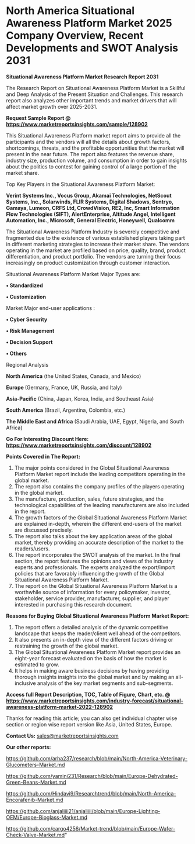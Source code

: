 # North America Situational Awareness Platform Market 2025 Company Overview, Recent Developments and SWOT Analysis 2031

<strong>Situational Awareness Platform Market Research Report 2031</strong>

The Research Report on Situational Awareness Platform Market is a Skillful and Deep Analysis of the Present Situation and Challenges. This research report also analyzes other important trends and market drivers that will affect market growth over 2025-2031.

<strong>Request Sample Report @ <a href=https://www.marketreportsinsights.com/sample/128902>https://www.marketreportsinsights.com/sample/128902</a></strong>

This Situational Awareness Platform market report aims to provide all the participants and the vendors will all the details about growth factors, shortcomings, threats, and the profitable opportunities that the market will present in the near future. The report also features the revenue share, industry size, production volume, and consumption in order to gain insights about the politics to contest for gaining control of a large portion of the market share.

Top Key Players in the Situational Awareness Platform Market:

<strong>Verint Systems Inc., Vocus Group, Akamai Technologies, NetScout Systems, Inc., Solarwinds, FLIR Systems, Digital Shadows, Sentryo, Gamaya, Lumeon, CRFS Ltd, CrowdVision, RE2, Inc, Smart Information Flow Technologies (SIFT), AlertEnterprise, Altitude Angel, Intelligent Automation, Inc., Microsoft, General Electric, Honeywell, Qualcomm</strong>

The Situational Awareness Platform Industry is severely competitive and fragmented due to the existence of various established players taking part in different marketing strategies to increase their market share. The vendors operating in the market are profiled based on price, quality, brand, product differentiation, and product portfolio. The vendors are turning their focus increasingly on product customization through customer interaction.

Situational Awareness Platform Market Major Types are:

<strong>• Standardized

• Customization</strong>

Market Major end-user applications :

<strong>• Cyber Security

• Risk Management

• Decision Support

• Others</strong>

Regional Analysis

</u><strong><b>North America</b></strong> (the United States, Canada, and Mexico)

<strong><b>Europe </b></strong>(Germany, France, UK, Russia, and Italy)

<strong><b>Asia-Pacific</b></strong> (China, Japan, Korea, India, and Southeast Asia)

<strong><b>South America</b></strong> (Brazil, Argentina, Colombia, etc.)

<strong><b>The Middle East and Africa</b></strong> (Saudi Arabia, UAE, Egypt, Nigeria, and South Africa)

<strong>Go For Interesting Discount Here: <a href=https://www.marketreportsinsights.com/discount/128902>https://www.marketreportsinsights.com/discount/128902</a></strong>

<strong>Points Covered in The Report:</strong>
<ol>
  <li>The major points considered in the Global Situational Awareness Platform Market report include the leading competitors operating in the global market.</li>
  <li>The report also contains the company profiles of the players operating in the global market.</li>
  <li>The manufacture, production, sales, future strategies, and the technological capabilities of the leading manufacturers are also included in the report.</li>
  <li>The growth factors of the Global Situational Awareness Platform Market are explained in-depth, wherein the different end-users of the market are discussed precisely.</li>
  <li>The report also talks about the key application areas of the global market, thereby providing an accurate description of the market to the readers/users.</li>
  <li>The report incorporates the SWOT analysis of the market. In the final section, the report features the opinions and views of the industry experts and professionals. The experts analyzed the export/import policies that are favorably influencing the growth of the Global Situational Awareness Platform Market.</li>
  <li>The report on the Global Situational Awareness Platform Market is a worthwhile source of information for every policymaker, investor, stakeholder, service provider, manufacturer, supplier, and player interested in purchasing this research document.</li>
</ol>
<strong>Reasons for Buying Global Situational Awareness Platform Market Report:</strong>

<ol>
  <li>The report offers a detailed analysis of the dynamic competitive landscape that keeps the reader/client well ahead of the competitors.</li>
  <li>It also presents an in-depth view of the different factors driving or restraining the growth of the global market.</li>
  <li>The Global Situational Awareness Platform Market report provides an eight-year forecast evaluated on the basis of how the market is estimated to grow.</li>
  <li>It helps in making aware business decisions by having providing thorough insights insights into the global market and by making an all-inclusive analysis of the key market segments and sub-segments.</li>
</ol>
<strong>Access full Report Description, TOC, Table of Figure, Chart, etc. @ <a href=https://www.marketreportsinsights.com/industry-forecast/situational-awareness-platform-market-2022-128902>https://www.marketreportsinsights.com/industry-forecast/situational-awareness-platform-market-2022-128902</a></strong>


Thanks for reading this article; you can also get individual chapter wise section or region wise report version like Asia, United States, Europe.

<strong>Contact Us:</strong>
sales@marketreportsinsights.com

<strong>Our other reports:</strong>

<a href=https://github.com/arha237/research/blob/main/North-America-Veterinary-Glucometers-Market.md>https://github.com/arha237/research/blob/main/North-America-Veterinary-Glucometers-Market.md</a>

<a href=https://github.com/yamini231/Research/blob/main/Europe-Dehydrated-Green-Beans-Market.md>https://github.com/yamini231/Research/blob/main/Europe-Dehydrated-Green-Beans-Market.md</a>

<a href=https://github.com/Hindavi9/Researchtrend/blob/main/North-America-Encorafenib-Market.md>https://github.com/Hindavi9/Researchtrend/blob/main/North-America-Encorafenib-Market.md</a>

<a href=https://github.com/anjaliiii21/anjaliiii/blob/main/Europe-Lighting-OEM/Europe-Bioglass-Market.md>https://github.com/anjaliiii21/anjaliiii/blob/main/Europe-Lighting-OEM/Europe-Bioglass-Market.md</a>

<a href=https://github.com/cargo4256/Market-trend/blob/main/Europe-Wafer-Check-Valve-Market.md>https://github.com/cargo4256/Market-trend/blob/main/Europe-Wafer-Check-Valve-Market.md</a>"

